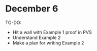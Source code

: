 # December 6

TO-DO:

- Hit a wall with Example 1 proof in PVS
- Understand Example 2
- Make a plan for writing Example 2
